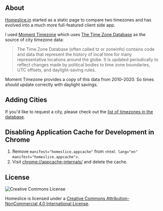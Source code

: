 ## About

[Homeslice.in](http://homeslice.in) started as a static page to compare two timezones and has evolved into a much more full-featured client side app.

I used [Moment Timezone][1] which uses [The Time Zone Database][2] as the source of city timezone data:

> The Time Zone Database (often called tz or zoneinfo) contains code and data that represent the history of local time for many representative locations around the globe. It is updated periodically to reflect changes made by political bodies to time zone boundaries, UTC offsets, and daylight-saving rules.

Moment Timezone provides a copy of this data from 2010–2020. So times *should* update correctly with daylight savings.

## Adding Cities

If you'd like to request a city, please check out the [list of timezones in the database][4].

## Disabling Application Cache for Development in Chrome

1. Remove `manifest="homeslice.appcache"` from `<html lang="en" manifest="homeslice.appcache">`.
2. Visit <chrome://appcache-internals/> and delete the cache.

## License

![Creative Commons License](http://i.creativecommons.org/l/by-nc/4.0/80x15.png)

Homeslice is licensed under a [Creative Commons Attribution-NonCommercial 4.0 International License][3].

[1]: http://momentjs.com/timezone/
[2]: http://www.iana.org/time-zones
[3]: http://creativecommons.org/licenses/by-nc/4.0/
[4]: http://en.wikipedia.org/wiki/List_of_tz_database_time_zones